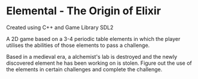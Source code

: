 # Elemental - The Origin of Elixir

Created using C++ and Game Library SDL2

A 2D game based on a 3-4 periodic table elements in which the player utilises the abilities of those elements to pass a challenge.

Based in a medieval era, a alchemist's lab is destroyed and the newly discovered element he has been working on is stolen. Figure out the use of the elements in certain challenges and complete the challenge. 